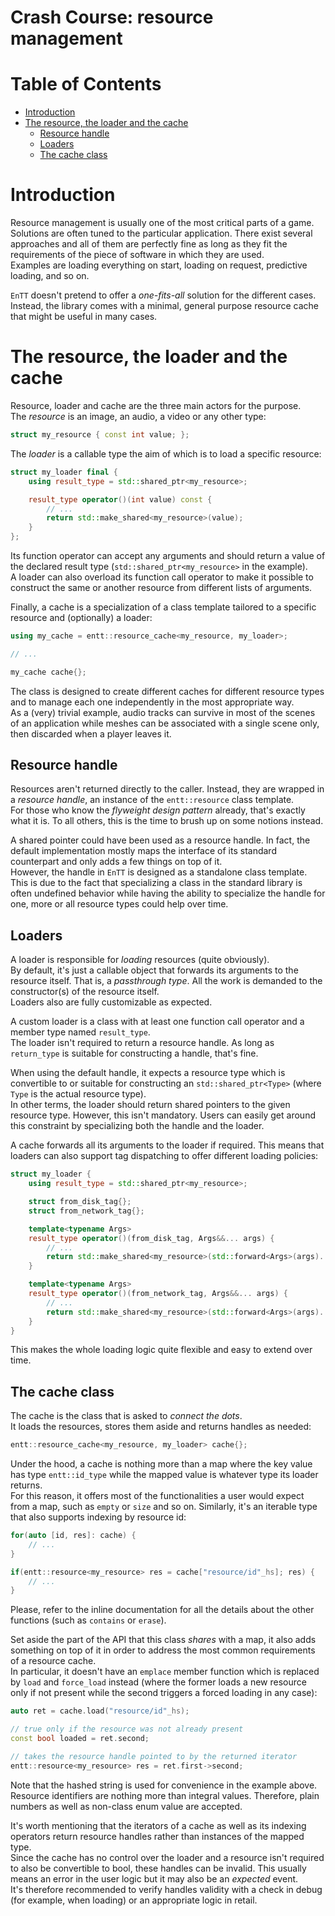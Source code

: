 # Crash Course: resource management

# Table of Contents

* [Introduction](#introduction)
* [The resource, the loader and the cache](#the-resource-the-loader-and-the-cache)
  * [Resource handle](#resource-handle)
  * [Loaders](#loaders)
  * [The cache class](#the-cache-class)

# Introduction

Resource management is usually one of the most critical parts of a game.
Solutions are often tuned to the particular application. There exist several
approaches and all of them are perfectly fine as long as they fit the
requirements of the piece of software in which they are used.<br/>
Examples are loading everything on start, loading on request, predictive
loading, and so on.

`EnTT` doesn't pretend to offer a _one-fits-all_ solution for the different
cases.<br/>
Instead, the library comes with a minimal, general purpose resource cache that
might be useful in many cases.

# The resource, the loader and the cache

Resource, loader and cache are the three main actors for the purpose.<br/>
The _resource_ is an image, an audio, a video or any other type:

```cpp
struct my_resource { const int value; };
```

The _loader_ is a callable type the aim of which is to load a specific resource:

```cpp
struct my_loader final {
    using result_type = std::shared_ptr<my_resource>;

    result_type operator()(int value) const {
        // ...
        return std::make_shared<my_resource>(value);
    }
};
```

Its function operator can accept any arguments and should return a value of the
declared result type (`std::shared_ptr<my_resource>` in the example).<br/>
A loader can also overload its function call operator to make it possible to
construct the same or another resource from different lists of arguments.

Finally, a cache is a specialization of a class template tailored to a specific
resource and (optionally) a loader:

```cpp
using my_cache = entt::resource_cache<my_resource, my_loader>;

// ...

my_cache cache{};
```

The class is designed to create different caches for different resource types
and to manage each one independently in the most appropriate way.<br/>
As a (very) trivial example, audio tracks can survive in most of the scenes of
an application while meshes can be associated with a single scene only, then
discarded when a player leaves it.

## Resource handle

Resources aren't returned directly to the caller. Instead, they are wrapped in a
_resource handle_, an instance of the `entt::resource` class template.<br/>
For those who know the _flyweight design pattern_ already, that's exactly what
it is. To all others, this is the time to brush up on some notions instead.

A shared pointer could have been used as a resource handle. In fact, the default
implementation mostly maps the interface of its standard counterpart and only
adds a few things on top of it.<br/>
However, the handle in `EnTT` is designed as a standalone class template. This
is due to the fact that specializing a class in the standard library is often
undefined behavior while having the ability to specialize the handle for one,
more or all resource types could help over time.

## Loaders

A loader is responsible for _loading_ resources (quite obviously).<br/>
By default, it's just a callable object that forwards its arguments to the
resource itself. That is, a _passthrough type_. All the work is demanded to the
constructor(s) of the resource itself.<br/>
Loaders also are fully customizable as expected.

A custom loader is a class with at least one function call operator and a member
type named `result_type`.<br/>
The loader isn't required to return a resource handle. As long as `return_type`
is suitable for constructing a handle, that's fine.

When using the default handle, it expects a resource type which is convertible
to or suitable for constructing an `std::shared_ptr<Type>` (where `Type` is the
actual resource type).<br/>
In other terms, the loader should return shared pointers to the given resource
type. However, this isn't mandatory. Users can easily get around this constraint
by specializing both the handle and the loader.

A cache forwards all its arguments to the loader if required. This means that
loaders can also support tag dispatching to offer different loading policies:

```cpp
struct my_loader {
    using result_type = std::shared_ptr<my_resource>;

    struct from_disk_tag{};
    struct from_network_tag{};

    template<typename Args>
    result_type operator()(from_disk_tag, Args&&... args) {
        // ...
        return std::make_shared<my_resource>(std::forward<Args>(args)...);
    }

    template<typename Args>
    result_type operator()(from_network_tag, Args&&... args) {
        // ...
        return std::make_shared<my_resource>(std::forward<Args>(args)...);
    }
}
```

This makes the whole loading logic quite flexible and easy to extend over time.

## The cache class

The cache is the class that is asked to _connect the dots_.<br/>
It loads the resources, stores them aside and returns handles as needed:

```cpp
entt::resource_cache<my_resource, my_loader> cache{};
```

Under the hood, a cache is nothing more than a map where the key value has type
`entt::id_type` while the mapped value is whatever type its loader returns.<br/>
For this reason, it offers most of the functionalities a user would expect from
a map, such as `empty` or `size` and so on. Similarly, it's an iterable type
that also supports indexing by resource id:

```cpp
for(auto [id, res]: cache) {
    // ...
}

if(entt::resource<my_resource> res = cache["resource/id"_hs]; res) {
    // ...
}
```

Please, refer to the inline documentation for all the details about the other
functions (such as `contains` or `erase`).

Set aside the part of the API that this class _shares_ with a map, it also adds
something on top of it in order to address the most common requirements of a
resource cache.<br/>
In particular, it doesn't have an `emplace` member function which is replaced by
`load` and `force_load` instead (where the former loads a new resource only if
not present while the second triggers a forced loading in any case):

```cpp
auto ret = cache.load("resource/id"_hs);

// true only if the resource was not already present
const bool loaded = ret.second;

// takes the resource handle pointed to by the returned iterator
entt::resource<my_resource> res = ret.first->second;
```

Note that the hashed string is used for convenience in the example above.<br/>
Resource identifiers are nothing more than integral values. Therefore, plain
numbers as well as non-class enum value are accepted.

It's worth mentioning that the iterators of a cache as well as its indexing
operators return resource handles rather than instances of the mapped type.<br/>
Since the cache has no control over the loader and a resource isn't required to
also be convertible to bool, these handles can be invalid. This usually means an
error in the user logic but it may also be an _expected_ event.<br/>
It's therefore recommended to verify handles validity with a check in debug (for
example, when loading) or an appropriate logic in retail.
